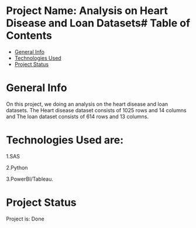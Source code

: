 # Project Name: Analysis on Heart Disease and Loan Datasets# Table of Contents

* [General Info](#general-information)
* [Technologies Used](#technologies-used)
* [Project Status](#project-status)

# General Info

On this project, we doing an analysis on the heart disease and loan datasets. The Heart disease dataset consists of 1025 rows and 14 columns and
The loan dataset consists of 614 rows and 13 columns. 

# Technologies Used are:
1.SAS

2.Python 

3.PowerBI/Tableau.

# Project Status
Project is: Done
